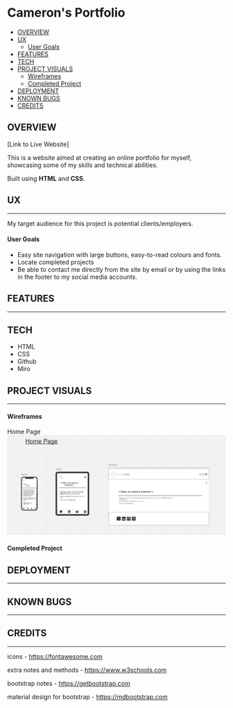 <!-- omit in toc -->
Cameron's Portfolio
======

- [OVERVIEW](#overview)
- [UX](#ux)
    - [User Goals](#user-goals)
- [FEATURES](#features)
- [TECH](#tech)
- [PROJECT VISUALS](#project-visuals)
    - [Wireframes](#wireframes)
    - [Completed Project](#completed-project)
- [DEPLOYMENT](#deployment)
- [KNOWN BUGS](#known-bugs)
- [CREDITS](#credits)

## OVERVIEW

[Link to Live Website]

This is a website aimed at creating an online portfolio for myself, showcasing some of my skills and technical abilities.

Built using **HTML** and **CSS**.

## UX

----

My target audience for this project is potential clients/employers.

#### User Goals

- Easy site navigation with large buttons, easy-to-read colours and fonts.
- Locate completed projects
- Be able to contact me directly from the site by email or by using the links in the footer to my social media accounts.

## FEATURES

----

## TECH

- HTML
- CSS
- Github
- Miro

## PROJECT VISUALS

----

#### Wireframes

Home Page
![alt text](https://github.com/cambboyle/PortfolioProject-1/blob/main/assets/images/readme%20images/HomePage.png "Home Page Wireframe")

#### Completed Project

## DEPLOYMENT

----

## KNOWN BUGS

----

## CREDITS

----


icons - <https://fontawesome.com>

extra notes and methods - <https://www.w3schools.com>

bootstrap notes - <https://getbootstrap.com>

material design for bootstrap - <https://mdbootstrap.com>

